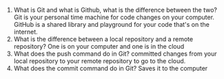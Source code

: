 1. What is Git and what is Github, what is the difference between the two?
Git is your personal time machine for code changes on your computer.
GitHub is a shared library and playground for your code that's on the internet.
2. What is the difference between a local repository and a remote repository?
One is on your computer and one is in the cloud
3. What does the push command do in Git?
committed changes from your local repository to your remote repository to go to the cloud.
4. What does the commit command do in Git?
Saves it to the computer